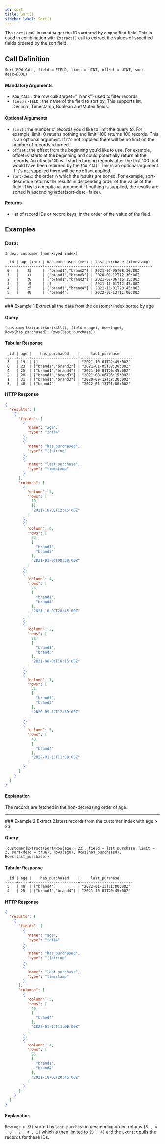 ```yaml
---
id: sort
title: Sort()
sidebar_label: Sort()
---
```


The `Sort()` call is used to get the IDs ordered by a specified field. This is used in combination with 
`Extract()` call to extract the values of specified fields ordered by the sort field. 

## Call Definition

```pql
Sort(ROW_CALL, field = FIELD, limit = UINT, offset = UINT, sort-desc=BOOL)
```

#### Mandatory Arguments
 - `ROW_CALL` : the [row call](/pql-guide/pql#row-calls){:target="_blank"} used to filter records
 - `field` / `FIELD` : the name of the field to sort by. This supports Int, Decimal, Timestamp, Boolean and Mutex fields.

#### Optional Arguments
 - `limit` : the number of records you'd like to limit the query to. For example, limit=0 returns nothing and limit=100 returns 100 records. This is an optional argument. If it's not supplied there will be no limit on the number of records returned.
 - `offset` : the offset from the beginning you'd like to use. For example, offset=0 starts at the beginning and could potentially return all the records. An offset=100 will start returning records after the first 100 that would have been returned by the `ROW_CALL`. This is an optional argument. If it's not supplied there will be no offset applied.
 - `sort-desc`: the order in which the results are sorted. For example, sort-desc=true returns the results in descending order of the value of the field. This is am optional argument.
 If nothing is supplied, the results are sorted in ascending order(sort-desc=false).

#### Returns
- list of record IDs or record keys, in the order of the value of the field. 

## Examples

### Data:
```
Index: customer (non keyed index)

 _id | age (Int) | has_purchased (Set) | last_purchase (Timestamp)
-----+-----------+---------------------+---------------------------
 0   |    23     | ["brand1","brand2"] | 2021-01-05T08:30:00Z
 1   |    31     | ["brand1","brand3"] | 2020-09-12T12:30:00Z
 2   |    28     | ["brand1","brand3"] | 2021-08-06T16:15:00Z
 3   |    19     | []                  | 2021-10-01T12:45:00Z
 4   |    25     | ["brand1","brand4"] | 2021-10-01T20:45:00Z
 5   |    40     | ["brand4"]          | 2022-01-13T11:00:00Z
```

<hr>
### Example 1
Extract all the data from the customer index sorted by age

#### Query
```
[customer]Extract(Sort(All(), field = age), Rows(age), Rows(has_purchased), Rows(last_purchase))
```

#### Tabular Response
```
 _id | age |    has_purchased    |     last_purchase
-----+-----+---------------------+------------------------
 3   | 19  | []                  | "2021-10-01T12:45:00Z"
 0   | 23  | ["brand1","brand2"] | "2021-01-05T08:30:00Z"
 4   | 25  | ["brand1","brand4"] | "2021-10-01T20:45:00Z"
 2   | 28  | ["brand1","brand3"] | "2021-08-06T16:15:00Z"
 1   | 31  | ["brand1","brand3"] | "2020-09-12T12:30:00Z"
 5   | 40  | ["brand4"]          | "2022-01-13T11:00:00Z"
```
#### HTTP Response
```json
{
  "results": [
    {
      "fields": [
        {
          "name": "age",
          "type": "int64"
        },
        {
          "name": "has_purchased",
          "type": "[]string"
        },
        {
          "name": "last_purchase",
          "type": "timestamp"
        }
      ],
      "columns": [
        {
          "column": 3,
          "rows": [
            19,
            [],
            "2021-10-01T12:45:00Z"
          ]
        },
        {
          "column": 0,
          "rows": [
            23,
            [
              "brand1",
              "brand2"
            ],
            "2021-01-05T08:30:00Z"
          ]
        },
        {
          "column": 4,
          "rows": [
            25,
            [
              "brand1",
              "brand4"
            ],
            "2021-10-01T20:45:00Z"
          ]
        },
        {
          "column": 2,
          "rows": [
            28,
            [
              "brand1",
              "brand3"
            ],
            "2021-08-06T16:15:00Z"
          ]
        },
        {
          "column": 1,
          "rows": [
            31,
            [
              "brand1",
              "brand3"
            ],
            "2020-09-12T12:30:00Z"
          ]
        },
        {
          "column": 5,
          "rows": [
            40,
            [
              "brand4"
            ],
            "2022-01-13T11:00:00Z"
          ]
        }
      ]
    }
  ]
}
```
#### Explanation
The records are fetched in the non-decreasing order of age. 

<hr>
### Example 2
Extract 2 latest records from the customer index with age > 23.

#### Query
```
[customer]Extract(Sort(Row(age > 23), field = last_purchase, limit = 2, sort-desc = true), Rows(age), Rows(has_purchased), Rows(last_purchase))
```

#### Tabular Response
```
 _id | age |    has_purchased    |     last_purchase
-----+-----+---------------------+------------------------
 5   | 40  | ["brand4"]          | "2022-01-13T11:00:00Z"
 4   | 25  | ["brand1","brand4"] | "2021-10-01T20:45:00Z"
```

#### HTTP Response
```json
{
  "results": [
    {
      "fields": [
        {
          "name": "age",
          "type": "int64"
        },
        {
          "name": "has_purchased",
          "type": "[]string"
        },
        {
          "name": "last_purchase",
          "type": "timestamp"
        }
      ],
      "columns": [
        {
          "column": 5,
          "rows": [
            40,
            [
              "brand4"
            ],
            "2022-01-13T11:00:00Z"
          ]
        },
        {
          "column": 4,
          "rows": [
            25,
            [
              "brand1",
              "brand4"
            ],
            "2021-10-01T20:45:00Z"
          ]
        }
      ]
    }
  ]
}
```

#### Explanation
`Row(age > 23)` sorted by `last_purchase` in descending order, returns `[5 , 4 , 3 , 2 , 0 , 1]` which is then limited to `[5 , 4]` and the `Extract` pulls the 
records for these IDs. 
